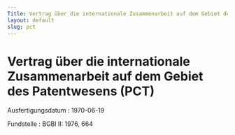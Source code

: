 ```yaml
---
Title: Vertrag über die internationale Zusammenarbeit auf dem Gebiet des Patentwesens
layout: default
slug: pct
---
```


# Vertrag über die internationale Zusammenarbeit auf dem Gebiet des Patentwesens (PCT)

Ausfertigungsdatum
:   1970-06-19

Fundstelle
:   BGBl II: 1976, 664

